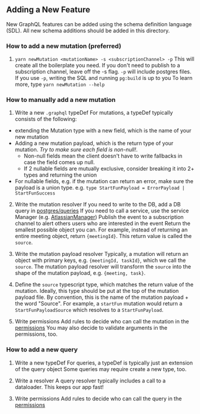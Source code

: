 ## Adding a New Feature

New GraphQL features can be added using the schema definition language (SDL).
All new schema additions should be added in this directory.

### How to add a new mutation (preferred)

1. `yarn newMutation <mutationName> -s <subscriptionChannel> -p`
   This will create all the boilerplate you need.
   If you don't need to publish to a subscription channel, leave off the -s flag.
   `-p` will include postgres files.
   If you use `-p`, writing the SQL and running `pg:build` is up to you
   To learn more, type `yarn newMutation --help`

### How to manually add a new mutation

1. Write a new `.graphql` typeDef
   For mutations, a typeDef typically consists of the following:

- extending the Mutation type with a new field, which is the name of your new mutation
- Adding a new mutation payload, which is the return type of your mutation. _Try to make sure each field is non-null!_.
  - Non-null fields mean the client doesn't have to write fallbacks in case the field comes up null.
  - If 2 nullable fields are mutually exclusive, consider breaking it into 2+ types and returning the union
- For nullable fields, e.g. if the mutation can return an error, make sure the payload is a union type. e.g. `type StartFunPayload = ErrorPayload | StartFunSuccess`

2. Write the mutation resolver
   If you need to write to the DB, add a DB query in [postgres/queries](../../postgres/queries)
   If you need to call a service, use the service Manager (e.g. [AtlassianManager](../../utils/AtlassianServerManager.ts))
   Publish the event to a subscription channel to alert others users who are interested in the event
   Return the smallest possible object you can.
   For example, instead of returning an entire meeting object, return `{meetingId}`.
   This return value is called the `source`.

3. Write the mutation payload resolver
   Typically, a mutation will return an object with primary keys, e.g. `{meetingId, taskId}`, which we call the `source`.
   The mutation payload resolver will transform the `source` into the shape of the mutation payload, e.g. `{meeting, task}`.

4. Define the `source` typescript type, which matches the return value of the mutation.
   Ideally, this type should be put at the top of the mutation payload file.
   By convention, this is the name of the mutation payload + the word "Source".
   For example, a `startFun` mutation would return a `StartFunPayloadSource` which resolves to a `StartFunPayload`.

5. Write permissions
   Add rules to decide who can call the mutation in the [permissions](./permissions.ts)
   You may also decide to validate arguments in the permissions, too.

### How to add a new query

1. Write a new typeDef
   For queries, a typeDef is typically just an extension of the query object
   Some queries may require create a new type, too.

2. Write a resolver
   A query resolver typically includes a call to a dataloader. This keeps our app fast!

3. Write permissions
   Add rules to decide who can call the query in the [permissions](./permissions.ts)
